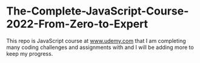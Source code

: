 # The-Complete-JavaScript-Course-2022-From-Zero-to-Expert

This repo is JavaScript course at www.udemy.com that I am completing many coding challenges and assignments with and I will be adding more to keep my progress.
